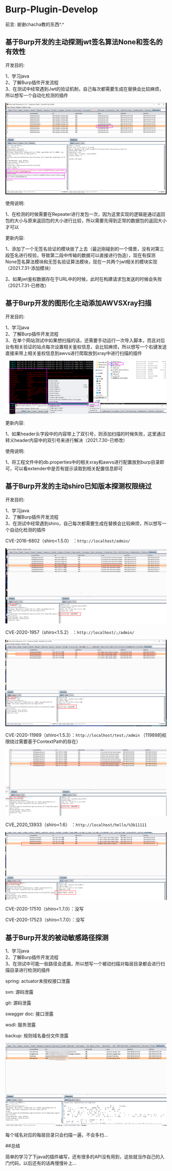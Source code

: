 # Burp-Plugin-Develop

前言: 谢谢chacha教的东西^.^

## 基于Burp开发的主动探测jwt签名算法None和签名的有效性

开发目的:

1、学习java  
2、了解Burp插件开发流程  
3、在测试中经常遇到Jwt的验证机制，自己每次都需要生成在替换会比较麻烦，所以想写一个自动化检测的插件 

![image](https://github.com/chibd2000/Burp-Extender-Study-Develop/blob/main/img/JWTNone.png)

使用说明:

1、在检测的时候需要在Repeater进行发包一次，因为这里实现的逻辑是通过返回包的大小与原来返回包的大小进行比较，所以需要先得到正常的数据包的返回大小才可以  

更新内容:  

1、添加了一个无签名验证的模块放了上去（最近刚碰到的一个情景，没有对第三段签名进行校验，导致第二段中传输的数据可以直接进行伪造），现在有探测None签名算法模块和无签名验证算法模块，现在一共两个jwt相关的模块实现（2021.7.31-添加模块）  

2、如果jwt鉴权数据存在于URL中的时候，此时在构建请求包发送的时候会失败（2021.7.31-已修改）

## 基于Burp开发的图形化主动添加AWVSXray扫描

开发目的: 

1、学习java  
2、了解Burp插件开发流程  
3、在单个网站测试中如果想扫描的话，还需要手动运行一次导入脚本，而且对后台有相关验证的站点每次设置相关鉴权信息，会比较麻烦，所以想写一个右键发送直接来带上相关鉴权信息到awvs进行爬取放到xray中进行扫描的插件    

![image](https://github.com/chibd2000/Burp-Extender-Study-Develop/blob/main/img/AWVSXray.png)   

更新内容:

1、如果header头字段中的内容带上了双引号，则添加扫描的时候失败，这里通过转义header内容中的双引号来进行解决（2021.7.30-已修改） 

使用说明:

1、将工程文件中的db.properties中的相关xray和awvs进行配置放到burp目录即可，可以看extender中是否有提示读取到相关配置信息即可

## 基于Burp开发的主动shiro已知版本探测权限绕过

开发目的: 

1、学习java  
2、了解Burp插件开发流程  
3、在测试中经常遇到shiro，自己每次都需要生成在替换会比较麻烦，所以想写一个自动化检测的插件  

CVE-2016-6802（shiro<1.5.0）  ：`http://localhost/admin/`  

![image](https://github.com/chibd2000/Burp-Extender-Study-Develop/blob/main/img/CVE_2016_6802.png)   

CVE-2020-1957（shiro<1.5.2）  ：`http://localhost/;/admin/`  

![image](https://github.com/chibd2000/Burp-Extender-Study-Develop/blob/main/img/CVE_2020_1957.png)   

CVE-2020-11989（shiro<1.5.3）：`http://localhost/test;/admin`   （11989的权限绕过需要基于ContextPath的存在）

![image](https://github.com/chibd2000/Burp-Extender-Study-Develop/blob/main/img/CVE_2020_11989.png)   

CVE_2020_13933（shiro<1.6）   ：`http://localhost/hello/%3b11111`   

![image](https://github.com/chibd2000/Burp-Extender-Study-Develop/blob/main/img/CVE_2020_13933.png)   

CVE-2020-17510（shiro<1.7.0）：没写  

CVE-2020-17523（shiro<1.7.0）：没写

## 基于Burp开发的被动敏感路径探测

1、学习java  
2、了解Burp插件开发流程  
3、在测试中可能一些路径会遗漏，所以想写一个被动扫描对每层目录都会进行扫描目录进行检测的插件

spring: actuator未授权接口泄露

svn: 源码泄露

git: 源码泄露

swagger doc: 接口泄露

wsdl: 服务泄露

backup: 规则域名备份文件泄露

![image](https://github.com/chibd2000/Burp-Extender-Study-Develop/blob/main/img/passive.png)   

每个域名对应的每层目录只会扫描一遍，不会多扫...

##总结

简单的学习了下java的插件编写，还有很多的API没有用到，这些就当作自己的入门代码，以后还有的话再慢慢补上...

